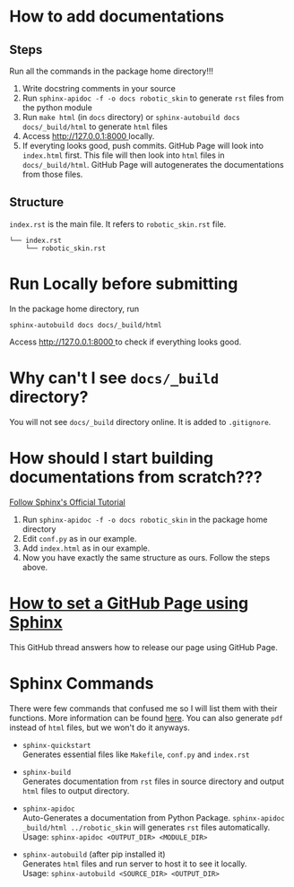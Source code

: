 # How to add documentations
## Steps
Run all the commands in the package home directory!!! 
1. Write docstring comments in your source
2. Run `sphinx-apidoc -f -o docs robotic_skin` to generate `rst` files from the python module
3. Run `make html` (in `docs` directory) or `sphinx-autobuild docs docs/_build/html` to generate `html` files
4. Access [http://127.0.0.1:8000 ](http://127.0.0.1:8000) locally.
5. If everyting looks good, push commits. GitHub Page will look into `index.html` first. This file will then look into `html` files in `docs/_build/html`. GitHub Page will autogenerates the documentations from those files.

## Structure
`index.rst` is the main file. It refers to `robotic_skin.rst` file. <br>

```
└── index.rst 
    └── robotic_skin.rst
```

# Run Locally before submitting
In the package home directory, run
```
sphinx-autobuild docs docs/_build/html
``` 
Access [http://127.0.0.1:8000 ](http://127.0.0.1:8000) to check if everything looks good.


# Why can't I see `docs/_build` directory?
You will not see `docs/_build` directory online. It is added to `.gitignore`.


# How should I start building documentations from scratch???
[Follow Sphinx's Official Tutorial](https://www.sphinx-doc.org/en/master/usage/quickstart.html)

1. Run `sphinx-apidoc -f -o docs robotic_skin` in the package home directory
2. Edit `conf.py` as in our example.
3. Add `index.html` as in our example.
4. Now you have exactly the same structure as ours. Follow the steps above.

# [How to set a GitHub Page using Sphinx](https://github.com/sphinx-doc/sphinx/issues/3382) 
This GitHub thread answers how to release our page using GitHub Page. 

# Sphinx Commands
There were few commands that confused me so I will list them with their functions. More information can be found [here](https://www.sphinx-doc.org/en/master/man/index.html). You can also generate `pdf` instead of `html` files, but we won't do it anyways. 

- `sphinx-quickstart` <br>
Generates essential files like `Makefile`, `conf.py` and `index.rst`<br>

- `sphinx-build`<br>
Generates documentation from `rst` files in source directory and output `html` files to output directory.<br>

- `sphinx-apidoc` <br>
Auto-Generates a documentation from Python Package.
`sphinx-apidoc _build/html ../robotic_skin` will generates `rst` files automatically.<br>
Usage: `sphinx-apidoc <OUTPUT_DIR> <MODULE_DIR>`

- `sphinx-autobuild` (after pip installed it)<br>
Generates `html` files and run server to host it to see it locally.<br>
Usage: `sphinx-autobuild <SOURCE_DIR> <OUTPUT_DIR>`

